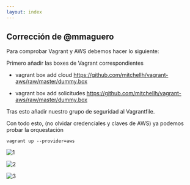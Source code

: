 ```yaml
---
layout: index
---
```



## Corrección de @mmaguero

Para comprobar Vagrant y AWS debemos hacer lo siguiente:

Primero añadir las boxes de Vagrant correspondientes

* vagrant box add cloud https://github.com/mitchellh/vagrant-aws/raw/master/dummy.box

* vagrant box add solicitudes https://github.com/mitchellh/vagrant-aws/raw/master/dummy.box

Tras esto añadir nuestro grupo de seguridad al Vagrantfile.

Con todo esto, (no olvidar credenciales y claves de AWS) ya podemos probar la orquestación

`vagrant up --provider=aws`

![1](http://i1045.photobucket.com/albums/b460/Alejandro_Casado/2_zpsm0lmlu65.png)

![2](http://i1045.photobucket.com/albums/b460/Alejandro_Casado/1_zpsvvrz1ndv.png)

![3](http://i1045.photobucket.com/albums/b460/Alejandro_Casado/3_zpshijzhj9w.png) 
